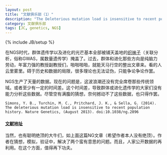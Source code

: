 ```yaml
---
layout: post
title: "文献俱乐部（1）"
description: "The Deleterious mutation load is insensitive to recent population history"
category: 文献俱乐部
tags: [JC, genetics, NGS]
---
```

{% include JB/setup %}

在NGS时代，群体遗传学以及进化的光芒基本全部被铺天盖地的[织袜子](http://en.wikipedia.org/wiki/Genome-wide_association_study)（关联分析，俗称GWAS，属数量遗传学）掩盖了。过去，群体和进化那些方向是纯脑力劳动，年富力强的教授副教授们，啪啪啪啪，就能天马行空的整出文章来。看的人云里雾里。碍于历史和数据的局限，很多理论也无法证伪，只能争论争论作罢。

NGS生产了天量的数据。现在的问题是，这波浪潮还没有完全席卷那些传统领域。或者至少有一定的时间差。这个时间差，导致群体或进化遗传学的大家们没有能力分析这些数据。尽管空有满腹的猜想，奈何撼动不了这些数据，也只得作罢。


```
Simons, Y. B., Turchin, M. C., Pritchard, J. K., & Sella, G. (2014). The deleterious mutation load is insensitive to recent population history. Nature Genetics, (August 2013). doi:10.1038/ng.2896
```
#### <i class="icon-folder-open"></i>[文献地址](http://www.nature.com/ng/journal/v46/n3/full/ng.2896.html)

当然，也有聪明绝顶的大牛们，如上面这篇NG文章（希望作者本人没有绝顶）。作者在猜想，模拟，验证中，解决了两个蛮有意思的问题。而且，人家公开数据的再利用。在这个方面，值得再下功夫。

